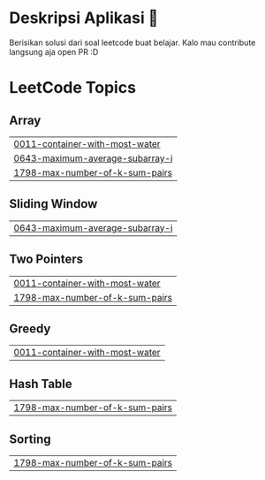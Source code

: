 # Deskripsi Aplikasi 📝

Berisikan solusi dari soal leetcode buat belajar. Kalo mau contribute langsung aja open PR :D

<!---LeetCode Topics Start-->
# LeetCode Topics
## Array
|  |
| ------- |
| [0011-container-with-most-water](https://github.com/adhityabye/leetCodeSolution/tree/master/0011-container-with-most-water) |
| [0643-maximum-average-subarray-i](https://github.com/adhityabye/leetCodeSolution/tree/master/0643-maximum-average-subarray-i) |
| [1798-max-number-of-k-sum-pairs](https://github.com/adhityabye/leetCodeSolution/tree/master/1798-max-number-of-k-sum-pairs) |
## Sliding Window
|  |
| ------- |
| [0643-maximum-average-subarray-i](https://github.com/adhityabye/leetCodeSolution/tree/master/0643-maximum-average-subarray-i) |
## Two Pointers
|  |
| ------- |
| [0011-container-with-most-water](https://github.com/adhityabye/leetCodeSolution/tree/master/0011-container-with-most-water) |
| [1798-max-number-of-k-sum-pairs](https://github.com/adhityabye/leetCodeSolution/tree/master/1798-max-number-of-k-sum-pairs) |
## Greedy
|  |
| ------- |
| [0011-container-with-most-water](https://github.com/adhityabye/leetCodeSolution/tree/master/0011-container-with-most-water) |
## Hash Table
|  |
| ------- |
| [1798-max-number-of-k-sum-pairs](https://github.com/adhityabye/leetCodeSolution/tree/master/1798-max-number-of-k-sum-pairs) |
## Sorting
|  |
| ------- |
| [1798-max-number-of-k-sum-pairs](https://github.com/adhityabye/leetCodeSolution/tree/master/1798-max-number-of-k-sum-pairs) |
<!---LeetCode Topics End-->